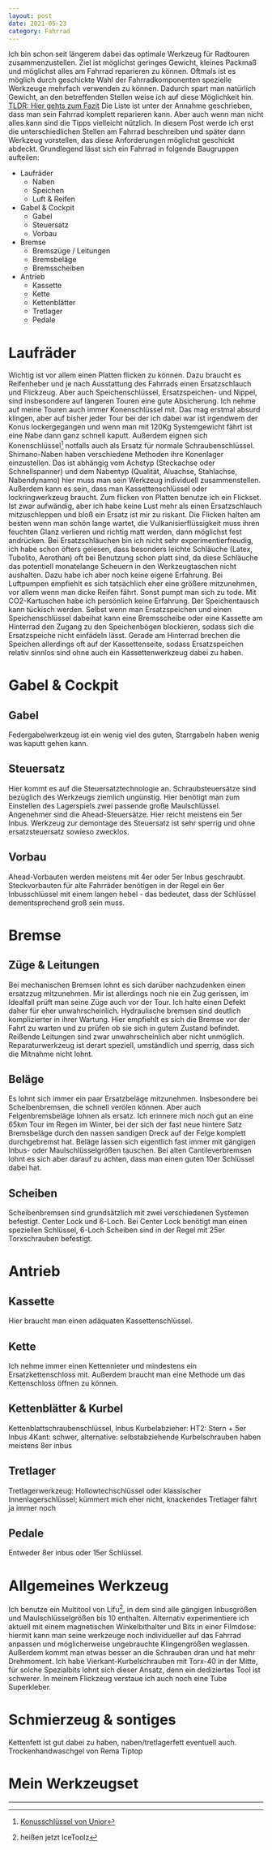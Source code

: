 ```yaml
---
layout: post
date: 2021-05-23
category: Fahrrad
---
```


Ich bin schon seit längerem dabei das optimale Werkzeug für Radtouren zusammenzustellen. Ziel ist möglichst geringes Gewicht, kleines Packmaß und möglichst alles am Fahrrad reparieren zu können. Oftmals ist es möglich durch geschickte Wahl der Fahrradkomponenten spezielle Werkzeuge mehrfach verwenden zu können. Dadurch spart man natürlich Gewicht, an den betreffenden Stellen weise ich auf diese Möglichkeit hin.
[TLDR: Hier gehts zum Fazit](#mein-werkzeugset)
Die Liste ist unter der Annahme geschrieben, dass man sein Fahrrad komplett reparieren kann. Aber auch wenn man nicht alles kann sind die Tipps vielleicht nützlich. In diesem Post werde ich erst die unterschiedlichen Stellen am Fahrrad beschreiben und später dann Werkzeug vorstellen, das diese Anforderungen möglichst geschickt abdeckt. Grundlegend lässt sich ein Fahrrad in folgende Baugruppen aufteilen:
- Laufräder
  - Naben
  - Speichen
  - Luft & Reifen
- Gabel & Cockpit
  - Gabel
  - Steuersatz
  - Vorbau
- Bremse
  - Bremszüge / Leitungen
  - Bremsbeläge
  - Bremsscheiben
- Antrieb
  - Kassette
  - Kette
  - Kettenblätter
  - Tretlager
  - Pedale

# Laufräder
Wichtig ist vor allem einen Platten flicken zu können. Dazu braucht es Reifenheber und je nach Ausstattung des Fahrrads einen Ersatzschlauch und Flickzeug. Aber auch Speichenschlüssel, Ersatzspeichen- und Nippel, sind insbesondere auf längeren Touren eine gute Absicherung. Ich nehme auf meine Touren auch immer Konenschlüssel mit. Das mag erstmal absurd klingen, aber auf bisher jeder Tour bei der ich dabei war ist irgendwem der Konus lockergegangen und wenn man mit 120Kg Systemgewicht fährt ist eine Nabe dann ganz schnell kaputt. Außerdem eignen sich Konenschlüssel[^1] notfalls auch als Ersatz für normale Schraubenschlüssel.
Shimano-Naben haben verschiedene Methoden ihre Konenlager einzustellen. Das ist abhängig vom Achstyp (Steckachse oder Schnellspanner) und dem Nabentyp (Qualität, Aluachse, Stahlachse, Nabendynamo) hier muss man sein Werkzeug individuell zusammenstellen. Außerdem kann es sein, dass man Kassettenschlüssel oder lockringwerkzeug braucht.
Zum flicken von Platten benutze ich ein Flickset. Ist zwar aufwändig, aber ich habe keine Lust mehr als einen Ersatzschlauch mitzuschleppen und bloß ein Ersatz ist mir zu riskant. Die Flicken halten am besten wenn man schön lange wartet, die Vulkanisierflüssigkeit muss ihren feuchten Glanz verlieren und richtig matt werden, dann möglichst fest andrücken.
Bei Ersatzschläuchen bin ich nicht sehr experimentierfreudig, ich habe schon öfters gelesen, dass besonders leichte Schläuche (Latex, Tubolito, Aerothan) oft bei Benutzung schon platt sind, da diese Schläuche das potentiell monatelange Scheuern in den Werkzeugtaschen nicht aushalten. Dazu habe ich aber noch keine eigene Erfahrung.
Bei Luftpumpen empfiehlt es sich tatsächlich eher eine größere mitzunehmen, vor allem wenn man dicke Reifen fährt. Sonst pumpt man sich zu tode. Mit CO2-Kartuschen habe ich persönlich keine Erfahrung.
Der Speichentausch kann tückisch werden. Selbst wenn man Ersatzspeichen und einen Speichenschlüssel dabeihat kann eine Bremsscheibe oder eine Kassette am Hinterrad den Zugang zu den Speichenbögen blockieren, sodass sich die Ersatzspeiche nicht einfädeln lässt. Gerade am Hinterrad brechen die Speichen allerdings oft auf der Kassettenseite, sodass Ersatzspeichen relativ sinnlos sind ohne auch ein Kassettenwerkzeug dabei zu haben.

# Gabel & Cockpit
## Gabel
Federgabelwerkzeug ist ein wenig viel des guten, Starrgabeln haben wenig was kaputt gehen kann.

## Steuersatz
Hier kommt es auf die Steuersatztechnologie an. Schraubsteuersätze sind bezüglich des Werkzeugs ziemlich ungünstig. Hier benötigt man zum Einstellen des Lagerspiels zwei passende große Maulschlüssel. Angenehmer sind die Ahead-Steuersätze. Hier reicht meistens ein 5er Inbus. Werkzeug zur demontage des Steuersatz ist sehr sperrig und ohne ersatzsteuersatz sowieso zwecklos.

## Vorbau
Ahead-Vorbauten werden meistens mit 4er oder 5er Inbus geschraubt. Steckvorbauten für alte Fahrräder benötigen in der Regel ein 6er Inbusschlüssel mit einem langen hebel - das bedeutet, dass der Schlüssel dementsprechend groß sein muss.

# Bremse
## Züge & Leitungen
Bei mechanischen Bremsen lohnt es sich darüber nachzudenken einen ersatzzug mitzunehmen. Mir ist allerdings noch nie ein Zug gerissen, im Idealfall prüft man seine Züge auch vor der Tour. Ich halte einen Defekt daher für eher unwahrscheinlich. Hydraulische bremsen sind deutlich komplizierter in ihrer Wartung. Hier empfiehlt es sich die Bremse vor der Fahrt zu warten und zu prüfen ob sie sich in gutem Zustand befindet. Reißende Leitungen sind zwar unwahrscheinlich aber nicht unmöglich. Reparaturwerkzeug ist derart speziell, umständlich und sperrig, dass sich die Mitnahme nicht lohnt.

## Beläge
Es lohnt sich immer ein paar Ersatzbeläge mitzunehmen. Insbesondere bei Scheibenbremsen, die schnell verölen können. Aber auch Felgenbremsbeläge lohnen als ersatz. Ich erinnere mich noch gut an eine 65km Tour im Regen im Winter, bei der sich der fast neue hintere Satz Bremsbeläge durch den nassen sandigen Dreck auf der Felge komplett durchgebremst hat. Beläge lassen sich eigentlich fast immer mit gängigen Inbus- oder Maulschlüsselgrößen tauschen. Bei alten Cantileverbremsen lohnt es sich aber darauf zu achten, dass man einen guten 10er Schlüssel dabei hat.

## Scheiben
Scheibenbremsen sind grundsätzlich mit zwei verschiedenen Systemen befestigt. Center Lock und 6-Loch. Bei Center Lock benötigt man einen speziellen Schlüssel, 6-Loch Scheiben sind in der Regel mit 25er Torxschrauben befestigt.

# Antrieb
## Kassette
Hier braucht man einen adäquaten Kassettenschlüssel.

## Kette
Ich nehme immer einen Kettennieter und mindestens ein Ersatzkettenschloss mit. Außerdem braucht man eine Methode um das Kettenschloss öffnen zu können.

## Kettenblätter & Kurbel
Kettenblattschraubenschlüssel, Inbus
Kurbelabzieher: HT2: Stern + 5er Inbus
4Kant: schwer, alternative: selbstabziehende Kurbelschrauben haben meistens 8er inbus

## Tretlager
Tretlagerwerkzeug: Hollowtechschlüssel oder klassischer Innenlagerschlüssel; kümmert mich eher nicht, knackendes Tretlager fährt ja immer noch

## Pedale
Entweder 8er inbus oder 15er Schlüssel.

# Allgemeines Werkzeug
Ich benutze ein Multitool von Lifu[^2], in dem sind alle gängigen Inbusgrößen und Maulschlüsselgrößen bis 10 enthalten. Alternativ experimentiere ich aktuell mit einem magnetischen Winkelbithalter und Bits in einer Filmdose: hiermit kann man seine werkzeuge noch individueller auf das Fahrrad anpassen und möglicherweise ungebrauchte Klingengrößen weglassen. Außerdem kommt man etwas besser an die Schrauben dran und hat mehr Drehmoment. Ich habe Vierkant-Kurbelschrauben mit Torx-40 in der Mitte, für solche Spezialbits lohnt sich dieser Ansatz, denn ein dediziertes Tool ist schwerer.
In meinem Flickzeug verstaue ich auch noch eine Tube Superkleber.

# Schmierzeug & sontiges
Kettenfett ist gut dabei zu haben, naben/tretlagerfett eventuell auch.
Trockenhandwaschgel von Rema Tiptop

# Mein Werkzeugset

***

[^1]: [Konusschlüssel von Unior](https://uniortools.com/ger/product/1612-2-doppelkonusschl%C3%BCssel#19309)
[^2]: heißen jetzt IceToolz
